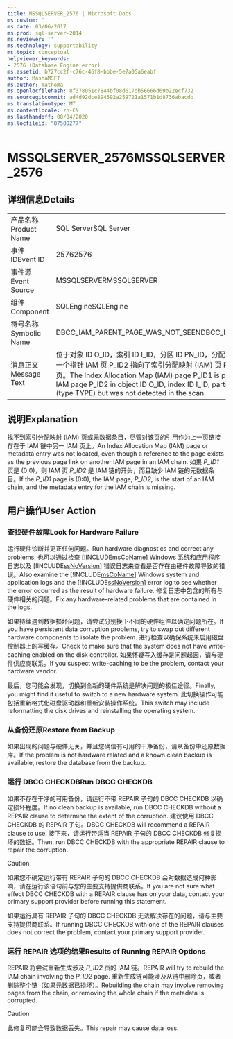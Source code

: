 ```yaml
---
title: MSSQLSERVER_2576 | Microsoft Docs
ms.custom: ''
ms.date: 03/06/2017
ms.prod: sql-server-2014
ms.reviewer: ''
ms.technology: supportability
ms.topic: conceptual
helpviewer_keywords:
- 2576 (Database Engine error)
ms.assetid: b727cc2f-c76c-46f8-bbbe-5e7a05a6eabf
author: MashaMSFT
ms.author: mathoma
ms.openlocfilehash: 8f378051c7844bf08d617db56666d69b22ecf732
ms.sourcegitcommit: ad4d92dce894592a259721a1571b1d8736abacdb
ms.translationtype: MT
ms.contentlocale: zh-CN
ms.lasthandoff: 08/04/2020
ms.locfileid: "87580277"
---
```

# <a name="mssqlserver_2576"></a><span data-ttu-id="e40b7-102">MSSQLSERVER_2576</span><span class="sxs-lookup"><span data-stu-id="e40b7-102">MSSQLSERVER_2576</span></span>
    
## <a name="details"></a><span data-ttu-id="e40b7-103">详细信息</span><span class="sxs-lookup"><span data-stu-id="e40b7-103">Details</span></span>  
  
|||  
|-|-|  
|<span data-ttu-id="e40b7-104">产品名称</span><span class="sxs-lookup"><span data-stu-id="e40b7-104">Product Name</span></span>|<span data-ttu-id="e40b7-105">SQL Server</span><span class="sxs-lookup"><span data-stu-id="e40b7-105">SQL Server</span></span>|  
|<span data-ttu-id="e40b7-106">事件 ID</span><span class="sxs-lookup"><span data-stu-id="e40b7-106">Event ID</span></span>|<span data-ttu-id="e40b7-107">2576</span><span class="sxs-lookup"><span data-stu-id="e40b7-107">2576</span></span>|  
|<span data-ttu-id="e40b7-108">事件源</span><span class="sxs-lookup"><span data-stu-id="e40b7-108">Event Source</span></span>|<span data-ttu-id="e40b7-109">MSSQLSERVER</span><span class="sxs-lookup"><span data-stu-id="e40b7-109">MSSQLSERVER</span></span>|  
|<span data-ttu-id="e40b7-110">组件</span><span class="sxs-lookup"><span data-stu-id="e40b7-110">Component</span></span>|<span data-ttu-id="e40b7-111">SQLEngine</span><span class="sxs-lookup"><span data-stu-id="e40b7-111">SQLEngine</span></span>|  
|<span data-ttu-id="e40b7-112">符号名称</span><span class="sxs-lookup"><span data-stu-id="e40b7-112">Symbolic Name</span></span>|<span data-ttu-id="e40b7-113">DBCC_IAM_PARENT_PAGE_WAS_NOT_SEEN</span><span class="sxs-lookup"><span data-stu-id="e40b7-113">DBCC_IAM_PARENT_PAGE_WAS_NOT_SEEN</span></span>|  
|<span data-ttu-id="e40b7-114">消息正文</span><span class="sxs-lookup"><span data-stu-id="e40b7-114">Message Text</span></span>|<span data-ttu-id="e40b7-115">位于对象 ID O_ID，索引 ID I_ID，分区 ID PN_ID，分配单元 ID A_ID（类型为 TYPE）中的上一个指针 IAM 页 P_ID2 指向了索引分配映射 (IAM) 页 P_ID1 ，但在扫描过程中检测不到该页。</span><span class="sxs-lookup"><span data-stu-id="e40b7-115">The Index Allocation Map (IAM) page P_ID1 is pointed to by the previous pointer of IAM page P_ID2 in object ID O_ID, index ID I_ID, partition ID PN_ID, alloc unit ID A_ID (type TYPE) but was not detected in the scan.</span></span>|  
  
## <a name="explanation"></a><span data-ttu-id="e40b7-116">说明</span><span class="sxs-lookup"><span data-stu-id="e40b7-116">Explanation</span></span>  
 <span data-ttu-id="e40b7-117">找不到索引分配映射 (IAM) 页或元数据条目，尽管对该页的引用作为上一页链接存在于 IAM 链中另一 IAM 页上。</span><span class="sxs-lookup"><span data-stu-id="e40b7-117">An Index Allocation Map (IAM) page or metadata entry was not located, even though a reference to the page exists as the previous page link on another IAM page in an IAM chain.</span></span> <span data-ttu-id="e40b7-118">如果 *P_ID1* 页是 (0:0)，则 IAM 页 *P_ID2* 是 IAM 链的开头，而且缺少 IAM 链的元数据条目。</span><span class="sxs-lookup"><span data-stu-id="e40b7-118">If the *P_ID1* page is (0:0), the IAM page, *P_ID2*, is the start of an IAM chain, and the metadata entry for the IAM chain is missing.</span></span>  
  
## <a name="user-action"></a><span data-ttu-id="e40b7-119">用户操作</span><span class="sxs-lookup"><span data-stu-id="e40b7-119">User Action</span></span>  
  
### <a name="look-for-hardware-failure"></a><span data-ttu-id="e40b7-120">查找硬件故障</span><span class="sxs-lookup"><span data-stu-id="e40b7-120">Look for Hardware Failure</span></span>  
 <span data-ttu-id="e40b7-121">运行硬件诊断并更正任何问题。</span><span class="sxs-lookup"><span data-stu-id="e40b7-121">Run hardware diagnostics and correct any problems.</span></span> <span data-ttu-id="e40b7-122">也可以通过检查 [!INCLUDE[msCoName](../../includes/msconame-md.md)] Windows 系统和应用程序日志以及 [!INCLUDE[ssNoVersion](../../includes/ssnoversion-md.md)] 错误日志来查看是否存在由硬件故障导致的错误。</span><span class="sxs-lookup"><span data-stu-id="e40b7-122">Also examine the [!INCLUDE[msCoName](../../includes/msconame-md.md)] Windows system and application logs and the [!INCLUDE[ssNoVersion](../../includes/ssnoversion-md.md)] error log to see whether the error occurred as the result of hardware failure.</span></span> <span data-ttu-id="e40b7-123">修复日志中包含的所有与硬件相关的问题。</span><span class="sxs-lookup"><span data-stu-id="e40b7-123">Fix any hardware-related problems that are contained in the logs.</span></span>  
  
 <span data-ttu-id="e40b7-124">如果持续遇到数据损坏问题，请尝试分别换下不同的硬件组件以确定问题所在。</span><span class="sxs-lookup"><span data-stu-id="e40b7-124">If you have persistent data corruption problems, try to swap out different hardware components to isolate the problem.</span></span> <span data-ttu-id="e40b7-125">进行检查以确保系统未启用磁盘控制器上的写缓存。</span><span class="sxs-lookup"><span data-stu-id="e40b7-125">Check to make sure that the system does not have write-caching enabled on the disk controller.</span></span> <span data-ttu-id="e40b7-126">如果怀疑写入缓存是问题起因，请与硬件供应商联系。</span><span class="sxs-lookup"><span data-stu-id="e40b7-126">If you suspect write-caching to be the problem, contact your hardware vendor.</span></span>  
  
 <span data-ttu-id="e40b7-127">最后，您可能会发现，切换到全新的硬件系统是解决问题的极佳途径。</span><span class="sxs-lookup"><span data-stu-id="e40b7-127">Finally, you might find it useful to switch to a new hardware system.</span></span> <span data-ttu-id="e40b7-128">此切换操作可能包括重新格式化磁盘驱动器和重新安装操作系统。</span><span class="sxs-lookup"><span data-stu-id="e40b7-128">This switch may include reformatting the disk drives and reinstalling the operating system.</span></span>  
  
### <a name="restore-from-backup"></a><span data-ttu-id="e40b7-129">从备份还原</span><span class="sxs-lookup"><span data-stu-id="e40b7-129">Restore from Backup</span></span>  
 <span data-ttu-id="e40b7-130">如果出现的问题与硬件无关，并且您确信有可用的干净备份，请从备份中还原数据库。</span><span class="sxs-lookup"><span data-stu-id="e40b7-130">If the problem is not hardware related and a known clean backup is available, restore the database from the backup.</span></span>  
  
### <a name="run-dbcc-checkdb"></a><span data-ttu-id="e40b7-131">运行 DBCC CHECKDB</span><span class="sxs-lookup"><span data-stu-id="e40b7-131">Run DBCC CHECKDB</span></span>  
 <span data-ttu-id="e40b7-132">如果不存在干净的可用备份，请运行不带 REPAIR 子句的 DBCC CHECKDB 以确定损坏程度。</span><span class="sxs-lookup"><span data-stu-id="e40b7-132">If no clean backup is available, run DBCC CHECKDB without a REPAIR clause to determine the extent of the corruption.</span></span> <span data-ttu-id="e40b7-133">建议使用 DBCC CHECKDB 的 REPAIR 子句。</span><span class="sxs-lookup"><span data-stu-id="e40b7-133">DBCC CHECKDB will recommend a REPAIR clause to use.</span></span> <span data-ttu-id="e40b7-134">接下来，请运行带适当 REPAIR 子句的 DBCC CHECKDB 修复损坏的数据。</span><span class="sxs-lookup"><span data-stu-id="e40b7-134">Then, run DBCC CHECKDB with the appropriate REPAIR clause to repair the corruption.</span></span>  
  
> [!CAUTION]  
>  <span data-ttu-id="e40b7-135">如果您不确定运行带有 REPAIR 子句的 DBCC CHECKDB 会对数据造成何种影响，请在运行该语句前与您的主要支持提供商联系。</span><span class="sxs-lookup"><span data-stu-id="e40b7-135">If you are not sure what effect DBCC CHECKDB with a REPAIR clause has on your data, contact your primary support provider before running this statement.</span></span>  
  
 <span data-ttu-id="e40b7-136">如果运行具有 REPAIR 子句的 DBCC CHECKDB 无法解决存在的问题，请与主要支持提供商联系。</span><span class="sxs-lookup"><span data-stu-id="e40b7-136">If running DBCC CHECKDB with one of the REPAIR clauses does not correct the problem, contact your primary support provider.</span></span>  
  
### <a name="results-of-running-repair-options"></a><span data-ttu-id="e40b7-137">运行 REPAIR 选项的结果</span><span class="sxs-lookup"><span data-stu-id="e40b7-137">Results of Running REPAIR Options</span></span>  
 <span data-ttu-id="e40b7-138">REPAIR 将尝试重新生成涉及 *P_ID2* 页的 IAM 链。</span><span class="sxs-lookup"><span data-stu-id="e40b7-138">REPAIR will try to rebuild the IAM chain involving the *P_ID2* page.</span></span> <span data-ttu-id="e40b7-139">重新生成链可能涉及从链中删除页，或者删除整个链（如果元数据已损坏）。</span><span class="sxs-lookup"><span data-stu-id="e40b7-139">Rebuilding the chain may involve removing pages from the chain, or removing the whole chain if the metadata is corrupted.</span></span>  
  
> [!CAUTION]  
>  <span data-ttu-id="e40b7-140">此修复可能会导致数据丢失。</span><span class="sxs-lookup"><span data-stu-id="e40b7-140">This repair may cause data loss.</span></span>  
  
  
